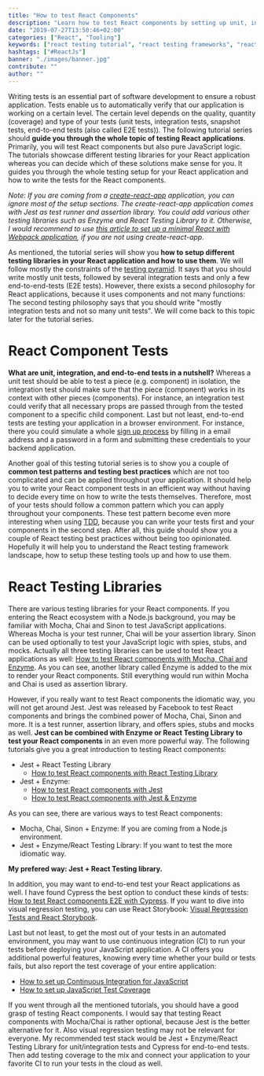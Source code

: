 ```yaml
---
title: "How to test React Components"
description: "Learn how to test React components by setting up unit, integration and end-to-end tests for React with Jest, Enzyme and other testing libraries ..."
date: "2019-07-27T13:50:46+02:00"
categories: ["React", "Tooling"]
keywords: ["react testing tutorial", "react testing frameworks", "react testing library", "react testing best practices", "react testing components"]
hashtags: ["#ReactJs"]
banner: "./images/banner.jpg"
contribute: ""
author: ""
---
```


<Sponsorship />

Writing tests is an essential part of software development to ensure a robust application. Tests enable us to automatically verify that our application is working on a certain level. The certain level depends on the quality, quantity (coverage) and type of your tests (unit tests, integration tests, snapshot tests, end-to-end tests (also called E2E tests)). The following tutorial series should **guide you through the whole topic of testing React applications**. Primarily, you will test React components but also pure JavaScript logic. The tutorials showcase different testing libraries for your React application whereas you can decide which of these solutions make sense for you. It guides you through the whole testing setup for your React application and how to write the tests for the React components.

*Note: If you are coming from a [create-react-app](https://github.com/facebook/create-react-app) application, you can ignore most of the setup sections. The create-react-app application comes with Jest as test runner and assertion library. You could add various other testing libraries such as Enzyme and React Testing Library to it. Otherwise, I would recommend to use [this article to set up a minimal React with Webpack application](/minimal-react-webpack-babel-setup/), if you are not using create-react-app.*

As mentioned, the tutorial series will show you **how to setup different testing libraries in your React application and how to use them**. We will follow mostly the constraints of the [testing pyramid](https://www.google.com/search?q=testing+pyramid). It says that you should write mostly unit tests, followed by several integration tests and only a few end-to-end-tests (E2E tests). However, there exists a second philosophy for React applications, because it uses components and not many functions: The second testing philosophy says that you should write "mostly integration tests and not so many unit tests". We will come back to this topic later for the tutorial series.

# React Component Tests

**What are unit, integration, and end-to-end tests in a nutshell?** Whereas a unit test should be able to test a piece (e.g. component) in isolation, the integration test should make sure that the piece (component) works in its context with other pieces (components). For instance, an integration test could verify that all necessary props are passed through from the tested component to a specific child component. Last but not least, end-to-end tests are testing your application in a browser environment. For instance, there you could simulate a whole [sign up process](/complete-firebase-authentication-react-tutorial/) by filling in a email address and a password in a form and submitting these credentials to your backend application.

Another goal of this testing tutorial series is to show you a couple of **common test patterns and testing best practices** which are not too complicated and can be applied throughout your application. It should help you to write your React component tests in an efficient way without having to decide every time on how to write the tests themselves. Therefore, most of your tests should follow a common pattern which you can apply throughout your components. These test pattern become even more interesting when using [TDD](https://en.wikipedia.org/wiki/Test-driven_development), because you can write your tests first and your components in the second step. After all, this guide should show you a couple of React testing best practices without being too opinionated. Hopefully it will help you to understand the React testing framework landscape, how to setup these testing tools up and how to use them.

# React Testing Libraries

There are various testing libraries for your React components. If you entering the React ecosystem with a Node.js background, you may be familiar with Mocha, Chai and Sinon to test JavaScript applications. Whereas Mocha is your test runner, Chai will be your assertion library. Sinon can be used optionally to test your JavaScript logic with spies, stubs, and mocks. Actually all three testing libraries can be used to test React applications as well: [How to test React components with Mocha, Chai and Enzyme](/react-testing-mocha-chai-enzyme-sinon/). As you can see, another library called Enzyme is added to the mix to render your React components. Still everything would run within Mocha and Chai is used as assertion library.

However, if you really want to test React components the idiomatic way, you will not get around Jest. Jest was released by Facebook to test React components and brings the combined power of Mocha, Chai, Sinon and more. It is a test runner, assertion library, and offers spies, stubs and mocks as well. **Jest can be combined with Enzyme or React Testing Library to test your React components** in an even more powerful way. The following tutorials give you a great introduction to testing React components:

* Jest + React Testing Library
  * [How to test React components with React Testing Library](/react-testing-library/)
* Jest + Enzyme:
  * [How to test React components with Jest](/react-testing-jest/)
  * [How to test React components with Jest & Enzyme](/react-testing-jest-enzyme/)

As you can see, there are various ways to test React components:

* Mocha, Chai, Sinon + Enzyme: If you are coming from a Node.js environment.
* Jest + Enzyme/React Testing Library: If you want to test the more idiomatic way.

**My prefered way: Jest + React Testing library.**

In addition, you may want to end-to-end test your React applications as well. I have found Cypress the best option to conduct these kinds of tests: [How to test React components E2E with Cypress](/react-testing-cypress/). If you want to dive into visual regression testing, you can use React Storybook: [Visual Regression Tests and React Storybook](/visual-regression-testing-react-storybook/).

Last but not least, to get the most out of your tests in an automated environment, you may want to use continuous integration (CI) to run your tests before deploying your JavaScript application. A CI offers you additional powerful features, knowing every time whether your build or tests fails, but also report the test coverage of your entire application:

* [How to set up Continuous Integration for JavaScript](/javascript-continuous-integration/)
* [How to set up JavaScript Test Coverage](/javascript-test-coverage/)

If you went through all the mentioned tutorials, you should have a good grasp of testing React components. I would say that testing React components with Mocha/Chai is rather optional, because Jest is the better alternative for it. Also visual regression testing may not be relevant for everyone. My recommended test stack would be Jest + Enzyme/React Testing Library for unit/integration tests and Cypress for end-to-end tests. Then add testing coverage to the mix and connect your application to your favorite CI to run your tests in the cloud as well.
